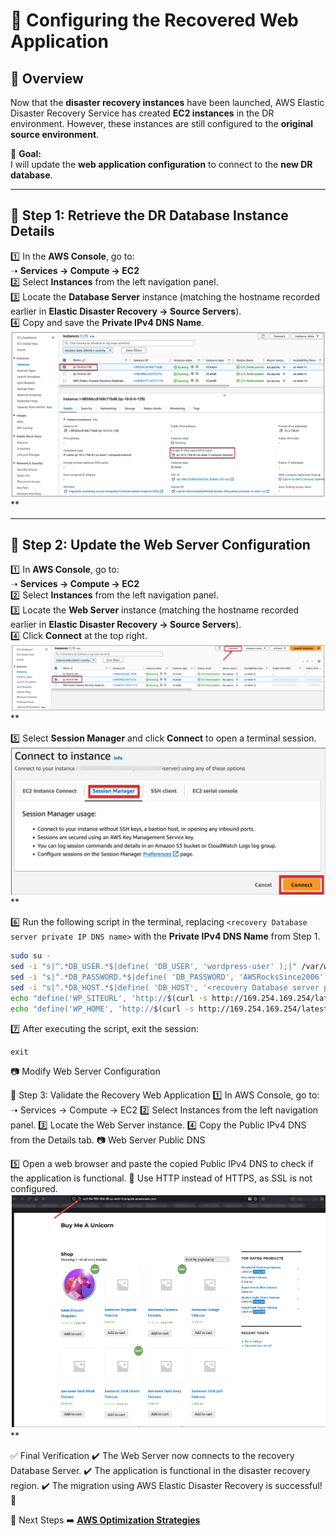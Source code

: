 # **🔹 Configuring the Recovered Web Application**

## **📌 Overview**
Now that the **disaster recovery instances** have been launched, AWS Elastic Disaster Recovery Service has created **EC2 instances** in the DR environment. However, these instances are still configured to the **original source environment**.

🔹 **Goal:**  
I will update the **web application configuration** to connect to the **new DR database**.

---

## **📍 Step 1: Retrieve the DR Database Instance Details**
1️⃣ In the **AWS Console**, go to:  
   ➝ **Services → Compute → EC2**  
2️⃣ Select **Instances** from the left navigation panel.  
3️⃣ Locate the **Database Server** instance (matching the hostname recorded earlier in **Elastic Disaster Recovery → Source Servers**).  
4️⃣ Copy and save the **Private IPv4 DNS Name**.  
![Database Private DNS](images/db-ipaddr.png)**  

---

## **📍 Step 2: Update the Web Server Configuration**
1️⃣ In **AWS Console**, go to:  
   ➝ **Services → Compute → EC2**  
2️⃣ Select **Instances** from the left navigation panel.  
3️⃣ Locate the **Web Server** instance (matching the hostname recorded earlier in **Elastic Disaster Recovery → Source Servers**).  
4️⃣ Click **Connect** at the top right.  
![Select Web Server](images/select-dr-ws2.png)**  

5️⃣ Select **Session Manager** and click **Connect** to open a terminal session.  
![Connect to Web Server](images/select-ssm.png)**  

6️⃣ Run the following script in the terminal, replacing `<recovery Database server private IP DNS name>` with the **Private IPv4 DNS Name** from Step 1.  
```bash
sudo su -
sed -i "s|^.*DB_USER.*$|define( 'DB_USER', 'wordpress-user' );|" /var/www/html/wp-config.php
sed -i "s|^.*DB_PASSWORD.*$|define( 'DB_PASSWORD', 'AWSRocksSince2006' );|" /var/www/html/wp-config.php
sed -i "s|^.*DB_HOST.*$|define( 'DB_HOST', '<recovery Database server private IP DNS name>' );|" /var/www/html/wp-config.php
echo "define('WP_SITEURL', 'http://$(curl -s http://169.254.169.254/latest/meta-data/public-hostname)');" >> /var/www/html/wp-config.php
echo "define('WP_HOME', 'http://$(curl -s http://169.254.169.254/latest/meta-data/public-hostname)');" >> /var/www/html/wp-config.php
```
7️⃣ After executing the script, exit the session:
```
exit
```
📷 Modify Web Server Configuration

📍 Step 3: Validate the Recovery Web Application
1️⃣ In AWS Console, go to:
➝ Services → Compute → EC2
2️⃣ Select Instances from the left navigation panel.
3️⃣ Locate the Web Server instance.
4️⃣ Copy the Public IPv4 DNS from the Details tab.
📷 Web Server Public DNS

5️⃣ Open a web browser and paste the copied Public IPv4 DNS to check if the application is functional.
📌 Use HTTP instead of HTTPS, as SSL is not configured.
![Web Application Successfully Recovered](images/Public-IPv4-DNS-web-browser.png)**

✅ Final Verification
✔️ The Web Server now connects to the recovery Database Server.
✔️ The application is functional in the disaster recovery region.
✔️ The migration using AWS Elastic Disaster Recovery is successful! 🚀

🎯 Next Steps
➡️ **[AWS Optimization Strategies](../docs/optimization.md)** 
